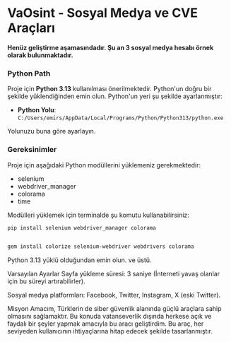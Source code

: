 # VaOsint - Sosyal Medya ve CVE Araçları

**Henüz geliştirme aşamasındadır. Şu an 3 sosyal medya hesabı örnek olarak bulunmaktadır.**

### Python Path
Proje için **Python 3.13** kullanılması önerilmektedir. Python'un doğru bir şekilde yüklendiğinden emin olun. Python'un yeri şu şekilde ayarlanmıştır:
- **Python Yolu**: `C:/Users/emirs/AppData/Local/Programs/Python/Python313/python.exe`

Yolunuzu buna göre ayarlayın.

### Gereksinimler
Proje için aşağıdaki Python modüllerini yüklemeniz gerekmektedir:

- selenium
- webdriver_manager
- colorama
- time

Modülleri yüklemek için terminalde şu komutu kullanabilirsiniz:

```bash
pip install selenium webdriver_manager colorama
```

```bash

gem install colorize selenium-webdriver webdrivers colorama


```

Python 3.13 yüklü olduğundan emin olun. ve üstü.

Varsayılan Ayarlar
Sayfa yükleme süresi: 3 saniye (İnterneti yavaş olanlar için bu süreyi artırabilirler).

Sosyal medya platformları: Facebook, Twitter, Instagram, X (eski Twitter).

Misyon
Amacım, Türklerin de siber güvenlik alanında güçlü araçlara sahip olmasını sağlamaktır. Bu konuda vatanseverlik dışında herkese açık ve faydalı bir şeyler yapmak amacıyla bu aracı geliştirdim. Bu araç, her seviyeden kullanıcının ihtiyaçlarına hitap edecek şekilde tasarlanmıştır.

